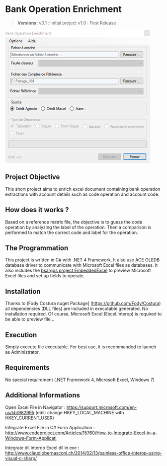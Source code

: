 Bank Operation Enrichment
===================

> **Versions:**
> v0.1 : initial project
> v1.0 : First Release

![](capture.PNG?raw=true)

Project Objective
-------------
This short project aims to enrich excel document containing bank operation extractions with account details such as code operation and account code.

How does it works ?
-------------
Based on a reference matrix file, the objective is to guess the code operation by analyzing the label of the operation. 
Then a comparison is performed to match the correct code and label for the operation.

The Programmation
-------------
This project is written in C# with .NET 4 Framework. It also use ACE OLEDB database driver to communicate with Microsoft Excel files as databases. It also includes the [bsargos project EmbeddedExcel](http://www.codeproject.com/Articles/15760/How-to-Integrate-Excel-in-a-Windows-Form-Applicati) to preview Microsoft Excel files and set up fields to operate. 

Installation
-------------
Thanks to [Fody Costura nuget Package] (https://github.com/Fody/Costura) all dependencies (DLL files) are included in executable generated. No installation required. Of course, Microsoft Excel (Excel.Interop) is required to be able to preview file...

Execution
-------------
Simply execute file executable. For best use, it is recommanded to launch as Administrator.

Requirements
-------------
No special requirement (.NET Framework 4, Microsoft Excel, Windows 7)

Additional Informations
-------------
Open Excel File in Navigator : https://support.microsoft.com/en-us/kb/982995 (edit: change HKEY_LOCAL_MACHINE with HKEY_CURRENT_USER)

Integrate Excel File in C# Form Application : http://www.codeproject.com/Articles/15760/How-to-Integrate-Excel-in-a-Windows-Form-Applicati

Integrate dll interop Excel dll in exe :
http://www.claudiobernasconi.ch/2014/02/13/painless-office-interop-using-visual-c-sharp/
